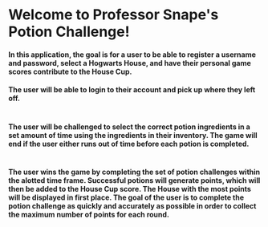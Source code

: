 # Welcome to Professor Snape's Potion Challenge! 
#### In this application, the goal is for a user to be able to register a username and password, select a Hogwarts House, and have their personal game scores contribute to the House Cup. 
#### The user will be able to login to their account and pick up where they left off. 
#
#### The user will be challenged to select the correct potion ingredients in a set amount of time using the ingredients in their inventory. The game will end if the user either runs out of time before each potion is completed.
#
#### The user wins the game by completing the set of potion challenges within the alotted time frame. Successful potions will generate points, which will then be added to the House Cup score. The House with the most points will be displayed in first place. The goal of the user is to complete the potion challenge as quickly and accurately as possible in order to collect the maximum number of points for each round. 
